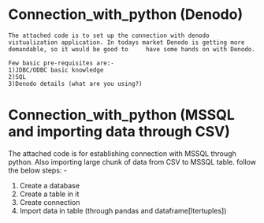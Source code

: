 # Connection_with_python (Denodo)
    The attached code is to set up the connection with denodo vistualization application. In todays market Denodo is getting more demandable, so it would be good to     have some hands on with Denodo.

    Few basic pre-requisites are:-
    1)JDBC/ODBC basic knowledge
    2)SQL
    3)Denodo details (what are you using?)

# Connection_with_python (MSSQL and importing data through CSV)
The attached code is for establishing connection with MSSQL through python. Also importing large chunk of data from CSV to MSSQL table.
follow the below steps: -
1) Create a database
2) Create a table in it
3) Create connection
4) Import data in table (through pandas and dataframe[Itertuples])
